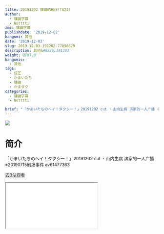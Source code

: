 ```yaml
---
title: 20191202 镰鼬的HEY!TAXI!
author:
  - 镰鼬字幕
  - Notttti
zmz: 镰鼬字幕
publishdate: '2019-12-02'
bangumi: 其他
date: '2019-12-03'
slug: 2019-12-03-191202-77898829
description: 其他&#8226;191202
weight: 8797.0
bangumis:
  - 其他
tags:
  - 综艺
  - かまいたち
  - 镰鼬
  - かまタク
categories:
  - 镰鼬字幕
  - Notttti

brief: "「かまいたちのヘイ！タクシー！」20191202 cut ・山内生病 滨家的一人广播 ※20190715剧场事件 av61477363"
---
```

![](https://raw.githubusercontent.com/tcgriffith/owaraisite/master/static/tmpimg/83f1a346e9ffb94e38858567ddda4059762a9ca5.jpg.480.jpg)
# 简介  
「かまいたちのヘイ！タクシー！」20191202 cut
・山内生病 滨家的一人广播
※20190715剧场事件 av61477363  

[去B站观看](https://www.bilibili.com/video/av77898829/)
<div class ="resp-container"><iframe class="testiframe" src="//player.bilibili.com/player.html?aid=77898829"", scrolling="no", allowfullscreen="true" > </iframe></div> 
